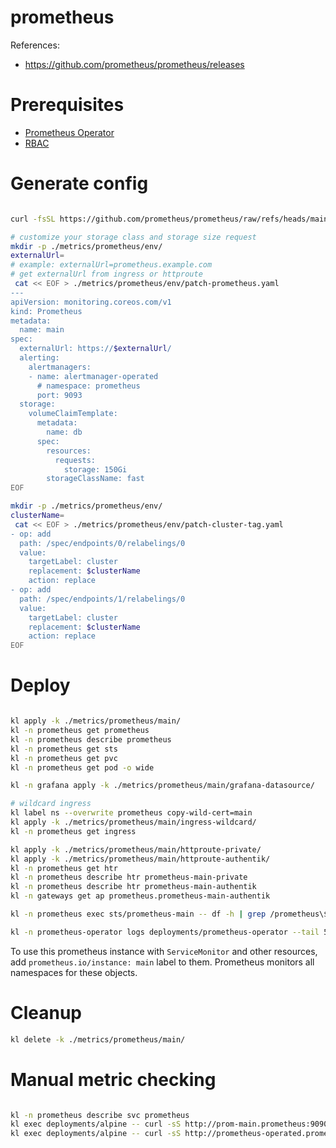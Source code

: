 
# prometheus

References:
- https://github.com/prometheus/prometheus/releases

# Prerequisites

- [Prometheus Operator](../prometheus-operator/readme.md)
- [RBAC](../readme.md)

# Generate config

```bash

curl -fsSL https://github.com/prometheus/prometheus/raw/refs/heads/main/documentation/examples/rbac-setup.yml > ./metrics/prometheus/rbac.yaml

# customize your storage class and storage size request
mkdir -p ./metrics/prometheus/env/
externalUrl=
# example: externalUrl=prometheus.example.com
# get externalUrl from ingress or httproute
 cat << EOF > ./metrics/prometheus/env/patch-prometheus.yaml
---
apiVersion: monitoring.coreos.com/v1
kind: Prometheus
metadata:
  name: main
spec:
  externalUrl: https://$externalUrl/
  alerting:
    alertmanagers:
    - name: alertmanager-operated
      # namespace: prometheus
      port: 9093
  storage:
    volumeClaimTemplate:
      metadata:
        name: db
      spec:
        resources:
          requests:
            storage: 150Gi
        storageClassName: fast
EOF

mkdir -p ./metrics/prometheus/env/
clusterName=
 cat << EOF > ./metrics/prometheus/env/patch-cluster-tag.yaml
- op: add
  path: /spec/endpoints/0/relabelings/0
  value:
    targetLabel: cluster
    replacement: $clusterName
    action: replace
- op: add
  path: /spec/endpoints/1/relabelings/0
  value:
    targetLabel: cluster
    replacement: $clusterName
    action: replace
EOF

```

# Deploy

```bash

kl apply -k ./metrics/prometheus/main/
kl -n prometheus get prometheus
kl -n prometheus describe prometheus
kl -n prometheus get sts
kl -n prometheus get pvc
kl -n prometheus get pod -o wide

kl -n grafana apply -k ./metrics/prometheus/main/grafana-datasource/

# wildcard ingress
kl label ns --overwrite prometheus copy-wild-cert=main
kl apply -k ./metrics/prometheus/main/ingress-wildcard/
kl -n prometheus get ingress

kl apply -k ./metrics/prometheus/main/httproute-private/
kl apply -k ./metrics/prometheus/main/httproute-authentik/
kl -n prometheus get htr
kl -n prometheus describe htr prometheus-main-private
kl -n prometheus describe htr prometheus-main-authentik
kl -n gateways get ap prometheus.prometheus-main-authentik

kl -n prometheus exec sts/prometheus-main -- df -h | grep /prometheus\$

kl -n prometheus-operator logs deployments/prometheus-operator --tail 50

```

To use this prometheus instance with `ServiceMonitor` and other resources,
add `prometheus.io/instance: main` label to them.
Prometheus monitors all namespaces for these objects.

# Cleanup

```bash
kl delete -k ./metrics/prometheus/main/
```

# Manual metric checking

```bash

kl -n prometheus describe svc prometheus
kl exec deployments/alpine -- curl -sS http://prom-main.prometheus:9090/metrics > ./prometheus-metrics.log
kl exec deployments/alpine -- curl -sS http://prometheus-operated.prometheus:8080/metrics > ./prometheus-reloader-metrics.log

```
